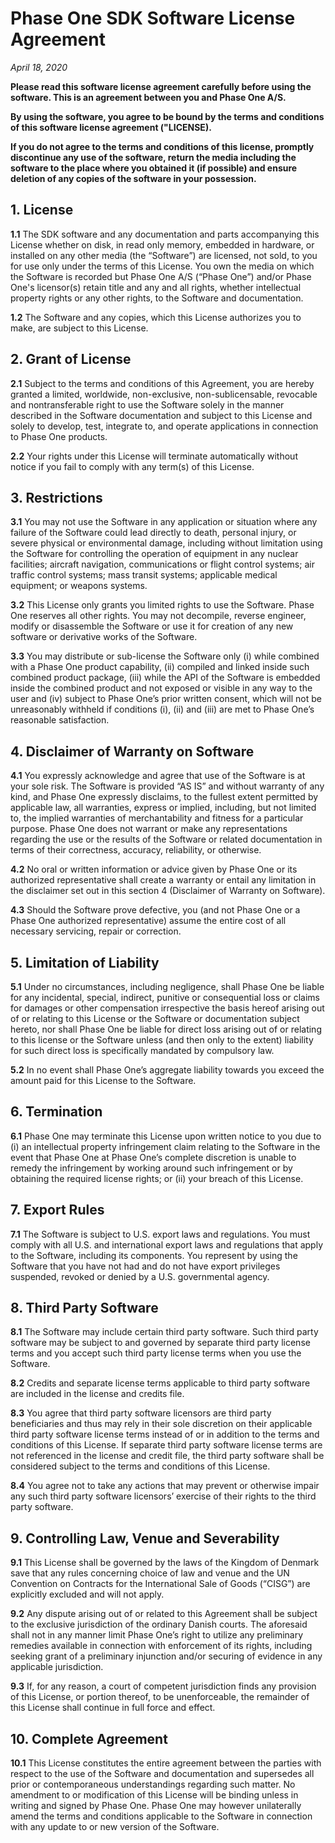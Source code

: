 # Phase One SDK Software License Agreement

*April 18, 2020*

**Please read this software license agreement carefully before using the software. This is an agreement between you and Phase One A/S.**

**By using the software, you agree to be bound by the terms and conditions of this software license agreement ("LICENSE).**

**If you do not agree to the terms and conditions of this license, promptly discontinue any use of the software, return the media including the software to the place where you obtained it (if possible) and ensure deletion of any copies of the software in your possession.**

## 1. License

**1.1** The SDK software and any documentation and parts accompanying this License whether on disk, in read only memory, embedded in hardware, or installed on any other media (the “Software”) are licensed, not sold, to you for use only under the terms of this License. You own the media on which the Software is recorded but Phase One A/S (“Phase One”) and/or Phase One's licensor(s) retain title and any and all rights, whether intellectual property rights or any other rights, to the Software and documentation.

**1.2** The Software and any copies, which this License authorizes you to make, are subject to this License.

## 2. Grant of License

**2.1** Subject to the terms and conditions of this Agreement, you are hereby granted a limited, worldwide, non-exclusive, non-sublicensable, revocable and nontransferable right to use the Software solely in the manner described in the Software documentation and subject to this License and solely to develop, test, integrate to, and operate applications in connection to Phase One products.

**2.2** Your rights under this License will terminate automatically without notice if you fail to comply with any term(s) of this License.

## 3. Restrictions

**3.1** You may not use the Software in any application or situation where any failure of the Software could lead directly to death, personal injury, or severe physical or environmental damage, including without limitation using the Software for controlling the operation of equipment in any nuclear facilities; aircraft navigation, communications or flight control systems; air traffic control systems; mass transit systems; applicable medical equipment; or weapons systems.

**3.2** This License only grants you limited rights to use the Software. Phase One reserves all other rights. You may not decompile, reverse engineer, modify or disassemble the Software or use it for creation of any new software or derivative works of the Software.

**3.3** You may distribute or sub-license the Software only (i) while combined with a Phase One product capability, (ii) compiled and linked inside such combined product package, (iii) while the API of the Software is embedded inside the combined product and not exposed or visible in any way to the user and (iv) subject to Phase One’s prior written consent, which will not be unreasonably withheld if conditions (i), (ii) and (iii) are met to Phase One’s reasonable satisfaction.

## 4. Disclaimer of Warranty on Software

**4.1** You expressly acknowledge and agree that use of the Software is at your sole risk. The Software is provided “AS IS” and without warranty of any kind, and Phase One expressly disclaims, to the fullest extent permitted by applicable law, all warranties, express or implied, including, but not limited to, the implied warranties of merchantability and fitness for a particular purpose. Phase One does not warrant or make any representations regarding the use or the results of the Software or related documentation in terms of their correctness, accuracy, reliability, or otherwise.

**4.2** No oral or written information or advice given by Phase One or its authorized representative shall create a warranty or entail any limitation in the disclaimer set out in this section 4 (Disclaimer of Warranty on Software).

**4.3** Should the Software prove defective, you (and not Phase One or a Phase One authorized representative) assume the entire cost of all necessary servicing, repair or correction.

## 5. Limitation of Liability

**5.1** Under no circumstances, including negligence, shall Phase One be liable for any incidental, special, indirect, punitive or consequential loss or claims for damages or other compensation irrespective the basis hereof arising out of or relating to this License or the Software or documentation subject hereto, nor shall Phase One be liable for direct loss arising out of or relating to this license or the Software unless (and then only to the extent) liability for such direct loss is specifically mandated by compulsory law.

**5.2** In no event shall Phase One’s aggregate liability towards you exceed the amount paid for this License to the Software.

## 6. Termination

**6.1** Phase One may terminate this License upon written notice to you due to (i) an intellectual property infringement claim relating to the Software in the event that Phase One at Phase One’s complete discretion is unable to remedy the infringement by working around such infringement or by obtaining the required license rights; or (ii) your breach of this License.

## 7. Export Rules

**7.1** The Software is subject to U.S. export laws and regulations. You must comply with all U.S. and international export laws and regulations that apply to the Software, including its components. You represent by using the Software that you have not had and do not have export privileges suspended, revoked or denied by a U.S. governmental agency.

## 8. Third Party Software

**8.1** The Software may include certain third party software. Such third party software may be subject to and governed by separate third party license terms and you accept such third party license terms when you use the Software.

**8.2** Credits and separate license terms applicable to third party software are included in the license and credits file.

**8.3** You agree that third party software licensors are third party beneficiaries and thus may rely in their sole discretion on their applicable third party software license terms instead of or in addition to the terms and conditions of this License. If separate third party software license terms are not referenced in the license and credit file, the third party software shall be considered subject to the terms and conditions of this License.

**8.4** You agree not to take any actions that may prevent or otherwise impair any such third party software licensors’ exercise of their rights to the third party software.

## 9. Controlling Law, Venue and Severability

**9.1** This License shall be governed by the laws of the Kingdom of Denmark save that any rules concerning choice of law and venue and the UN Convention on Contracts for the International Sale of Goods (“CISG”) are explicitly excluded and will not apply.

**9.2** Any dispute arising out of or related to this Agreement shall be subject to the exclusive jurisdiction of the ordinary Danish courts. The aforesaid shall not in any manner limit Phase One’s right to utilize any preliminary remedies available in connection with enforcement of its rights, including seeking grant of a preliminary injunction and/or securing of evidence in any applicable jurisdiction.

**9.3** If, for any reason, a court of competent jurisdiction finds any provision of this License, or portion thereof, to be unenforceable, the remainder of this License shall continue in full force and effect.

## 10. Complete Agreement

**10.1** This License constitutes the entire agreement between the parties with respect to the use of the Software and documentation and supersedes all prior or contemporaneous understandings regarding such matter. No amendment to or modification of this License will be binding unless in writing and signed by Phase One. Phase One may however unilaterally amend the terms and conditions applicable to the Software in connection with any update to or new version of the Software.
